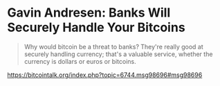 # Gavin Andresen: Banks Will Securely Handle Your Bitcoins

> Why would bitcoin be a threat to banks?  They're really good at securely handling currency; that's a valuable service, whether the currency is dollars or euros or bitcoins.

https://bitcointalk.org/index.php?topic=6744.msg98696#msg98696
